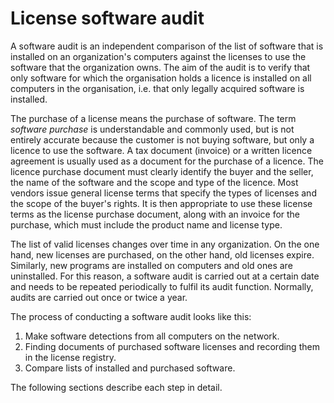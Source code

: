 # License software audit
     
A software audit is an independent comparison of the list of software that is installed on an organization's computers against the licenses to use the software that the organization owns. The aim of the audit is to verify that only software for which the organisation holds a licence is installed on all computers in the organisation, i.e. that only legally acquired software is installed.
     
The purchase of a license means the purchase of software. The term *software purchase* is understandable and commonly used, but is not entirely accurate because the customer is not buying software, but only a licence to use the software. A tax document (invoice) or a written licence agreement is usually used as a document for the purchase of a licence. The licence purchase document must clearly identify the buyer and the seller, the name of the software and the scope and type of the licence. Most vendors issue general license terms that specify the types of licenses and the scope of the buyer's rights. It is then appropriate to use these license terms as the license purchase document, along with an invoice for the purchase, which must include the product name and license type.
     
The list of valid licenses changes over time in any organization. On the one hand, new licenses are purchased, on the other hand, old licenses expire. Similarly, new programs are installed on computers and old ones are uninstalled. For this reason, a software audit is carried out at a certain date and needs to be repeated periodically to fulfil its audit function. Normally, audits are carried out once or twice a year.
     
The process of conducting a software audit looks like this:
     
1. Make software detections from all computers on the network.
2. Finding documents of purchased software licenses and recording them in the license registry.
3. Compare lists of installed and purchased software.

The following sections describe each step in detail.
